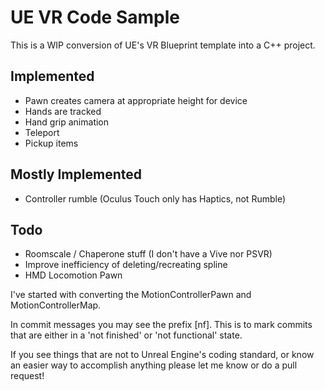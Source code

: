 # UE VR Code Sample

This is a WIP conversion of UE's VR Blueprint template into a C++ project.

## Implemented
- Pawn creates camera at appropriate height for device
- Hands are tracked
- Hand grip animation
- Teleport
- Pickup items

## Mostly Implemented
- Controller rumble (Oculus Touch only has Haptics, not Rumble)

## Todo
- Roomscale / Chaperone stuff (I don't have a Vive nor PSVR)
- Improve inefficiency of deleting/recreating spline
- HMD Locomotion Pawn 

I've started with converting the MotionControllerPawn and MotionControllerMap.

In commit messages you may see the prefix [nf]. This is to mark commits that are either in a 'not finished' or 'not functional' state.

If you see things that are not to Unreal Engine's coding standard, or know an easier way to accomplish anything please let me know or do a pull request!

